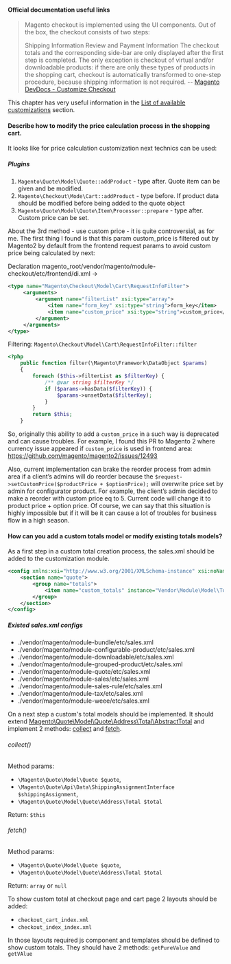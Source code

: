 #### Official documentation useful links
> Magento checkout is implemented using the UI components. Out of the box, the checkout consists of two steps:
>
> Shipping Information
> Review and Payment Information
> The checkout totals and the corresponding side-bar are only displayed after the first step is completed.
> The only exception is checkout of virtual and/or downloadable products: if there are only these types of products in the shopping cart, checkout is automatically transformed to one-step procedure, because shipping information is not required.
-- [Magento DevDocs - Customize Checkout](https://devdocs.magento.com/guides/v2.2/howdoi/checkout/checkout_overview.html)

This chapter has very useful information in the [List of available customizations](https://devdocs.magento.com/guides/v2.2/howdoi/checkout/checkout_overview.html) section.

#### Describe how to modify the price calculation process in the shopping cart.

It looks like for price calculation customization next technics can be used:

##### Plugins
1. `Magento\Quote\Model\Quote::addProduct` - type after. Quote item can be given and be modified.
1. `Magento\Checkout\Mode\Cart::addProduct` - type before. If product data should be modified before
being added to the quote object
1. `Magento\Quote\Model\Quote\Item\Processor::prepare` - type after. Custom price can be set.

About the 3rd method - use custom price - it is quite controversial, as for me.
The first thing I found is that this param custom_price is filtered out by Magento2 by default from the frontend request params 
to avoid custom price being calculated by next:

Declaration magento_root/vendor/magento/module-checkout/etc/frontend/di.xml ->
```xml
<type name="Magento\Checkout\Model\Cart\RequestInfoFilter">
     <arguments>
         <argument name="filterList" xsi:type="array">
             <item name="form_key" xsi:type="string">form_key</item>
             <item name="custom_price" xsi:type="string">custom_price</item>
         </argument>
     </arguments>
</type>
```    
Filtering: `Magento\Checkout\Model\Cart\RequestInfoFilter::filter`
```php
<?php
    public function filter(\Magento\Framework\DataObject $params)
    {
        foreach ($this->filterList as $filterKey) {
            /** @var string $filterKey */
            if ($params->hasData($filterKey)) {
                $params->unsetData($filterKey);
            }
        }
        return $this;
    }
```
So, originally this ability to add a `custom_price` in a such way is deprecated and can cause troubles. 
For example, I found this PR to Magento 2 where currency issue appeared if `custom_price` is used in frontend area: 
https://github.com/magento/magento2/issues/12493

Also, current implementation can brake the reorder process from admin area if a client’s admins will do reorder because 
the `$request->setCustomPrice($productPrice + $optionPrice);` will overwrite price set by admin for configurator product.
For example, the client’s admin decided to make a reorder with custom price eq to 5.
Current code will change it to product price + option price. Of course, we can say that this situation
is highly impossible but if it will be it can cause a lot of troubles for business flow in a high season.

#### How can you add a custom totals model or modify existing totals models?

As a first step in a custom total creation process, the sales.xml should be added to the customization module.

```xml
<config xmlns:xsi="http://www.w3.org/2001/XMLSchema-instance" xsi:noNamespaceSchemaLocation="urn:magento:module:Magento_Sales:etc/sales.xsd">
    <section name="quote">
        <group name="totals">
            <item name="custom_totals" instance="Vendor\Module\Model\Total\CustomTotals" sort_order="500" />
        </group>
    </section>
</config>
```

##### Existed sales.xml configs
* ./vendor/magento/module-bundle/etc/sales.xml
* ./vendor/magento/module-configurable-product/etc/sales.xml
* ./vendor/magento/module-downloadable/etc/sales.xml
* ./vendor/magento/module-grouped-product/etc/sales.xml
* ./vendor/magento/module-quote/etc/sales.xml
* ./vendor/magento/module-sales/etc/sales.xml
* ./vendor/magento/module-sales-rule/etc/sales.xml
* ./vendor/magento/module-tax/etc/sales.xml
* ./vendor/magento/module-weee/etc/sales.xml

On a next step a custom's total models should be implemented. It should extend [Magento\Quote\Model\Quote\Address\Total\AbstractTotal](https://github.com/magento/magento2/blob/2.2-develop/app/code/Magento/Quote/Model/Quote/Address/Total/AbstractTotal.php)
and implement 2 methods: [collect](https://github.com/magento/magento2/blob/2.2-develop/app/code/Magento/Quote/Model/Quote/Address/Total/AbstractTotal.php#L91) and [fetch](https://github.com/magento/magento2/blob/2.2-develop/app/code/Magento/Quote/Model/Quote/Address/Total/AbstractTotal.php#L114).

###### collect()
Method params:
* `\Magento\Quote\Model\Quote $quote`,
* `\Magento\Quote\Api\Data\ShippingAssignmentInterface $shippingAssignment`,
* `\Magento\Quote\Model\Quote\Address\Total $total`

Return: `$this`

###### fetch()
Method params:
* `\Magento\Quote\Model\Quote $quote`,
* `\Magento\Quote\Model\Quote\Address\Total $total`

Return: `array` or `null`

To show custom total at checkout page and cart page 2 layouts should be added: 
* `checkout_cart_index.xml`
* `checkout_index_index.xml`

In those layouts required js component and templates should be defined to show custom totals. They should
have 2 methods: `getPureValue` and `getVAlue`
